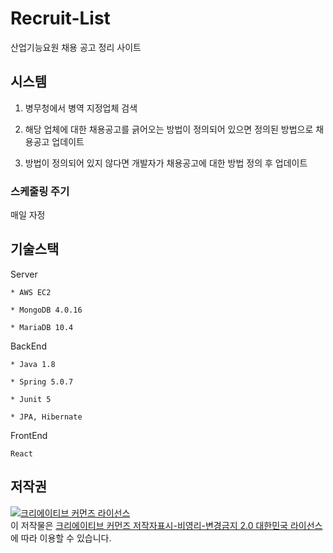 # Recruit-List
산업기능요원 채용 공고 정리 사이트

## 시스템

1. 병무청에서 병역 지정업체 검색

2. 해당 업체에 대한 채용공고를 긁어오는 방법이 정의되어 있으면 정의된 방법으로 채용공고 업데이트

3. 방법이 정의되어 있지 않다면 개발자가 채용공고에 대한 방법 정의 후 업데이트

### 스케줄링 주기

  매일 자정

## 기술스택

  Server
    
    * AWS EC2

    * MongoDB 4.0.16

    * MariaDB 10.4

  BackEnd

    * Java 1.8

    * Spring 5.0.7

    * Junit 5

    * JPA, Hibernate

  FrontEnd

    React

## 저작권

<a rel="license" href="http://creativecommons.org/licenses/by-nc-nd/2.0/kr/"><img alt="크리에이티브 커먼즈 라이선스" style="border-width:0" src="https://i.creativecommons.org/l/by-nc-nd/2.0/kr/88x31.png" /></a><br />이 저작물은 <a rel="license" href="http://creativecommons.org/licenses/by-nc-nd/2.0/kr/">크리에이티브 커먼즈 저작자표시-비영리-변경금지 2.0 대한민국 라이선스</a>에 따라 이용할 수 있습니다.
